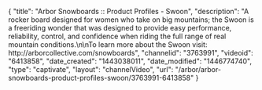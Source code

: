 {
    "title": "Arbor Snowboards :: Product Profiles - Swoon",
    "description": "A rocker board designed for women who take on big mountains; the Swoon is a freeriding wonder that was designed to provide easy performance, reliability, control, and confidence when riding the full range of real mountain conditions.\n\nTo learn more about the Swoon visit: http:\/\/arborcollective.com\/snowboards",
    "channelid": "3763991",
    "videoid": "6413858",
    "date_created": "1443038011",
    "date_modified": "1446774740",
    "type": "captivate",
    "layout": "channelVideo",
    "url": "\/arbor\/arbor-snowboards-product-profiles-swoon\/3763991-6413858"
}